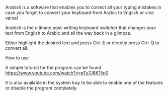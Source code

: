 Arabish is a software that enables you to correct all your typing mistakes in case you forget to convert your keyboard from Arabic to English or vice versa!


Arabish is the ultimate post-writing keyboard switcher that changes your text from English to Arabic and all the way back in a glimpse.

Either highlight the desired text and press Ctrl-E or directly press Ctrl-Q to convert all.

How to use

A simple tutorial for the program can be found https://www.youtube.com/watch?v=pTu7J8K15n0

It is also available in the system tray to be able to enable one of the features or disable the program completely.
